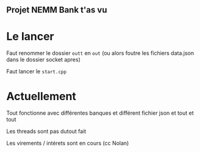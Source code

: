 ## Projet NEMM Bank t'as vu

# Le lancer
Faut renommer le dossier `outt` en `out` (ou alors foutre les fichiers data.json dans le dossier socket apres)

Faut lancer le `start.cpp`

# Actuellement
Tout fonctionne avec différentes banques et différent fichier json et tout et tout

Les threads sont pas dutout fait

Les virements / intérets sont en cours (cc Nolan)
